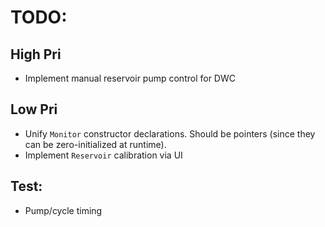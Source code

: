 # TODO:

## High Pri
- Implement manual reservoir pump control for DWC

## Low Pri
- Unify `Monitor` constructor declarations. Should be pointers (since they can be zero-initialized at runtime).
- Implement `Reservoir` calibration via UI

## Test:
- Pump/cycle timing

